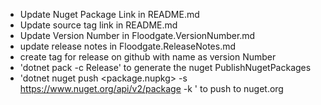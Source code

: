 * Update Nuget Package Link in README.md
* Update source tag link in README.md
* Update Version Number in Floodgate.VersionNumber.md
* update release notes in Floodgate.ReleaseNotes.md
* create tag for release on github with name as version Number
* 'dotnet pack -c Release' to generate the nuget PublishNugetPackages
* 'dotnet nuget push <package.nupkg> -s  https://www.nuget.org/api/v2/package -k <api key here>' to push to nuget.org 
